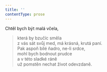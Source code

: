 ```yaml
---
title: ''
contentType: prose
---
```


Chtěl bych být malá včela,

> která by bzučíc směla  
> z vás sát svůj med, má krásná, krutá paní.  
> Pak aspoň bílé ňadro, ne-li srdce,  
> mohl bych bodnout prudce  
> a v této sladké ráně  
> už pomstěn nechat život odevzdaně.
